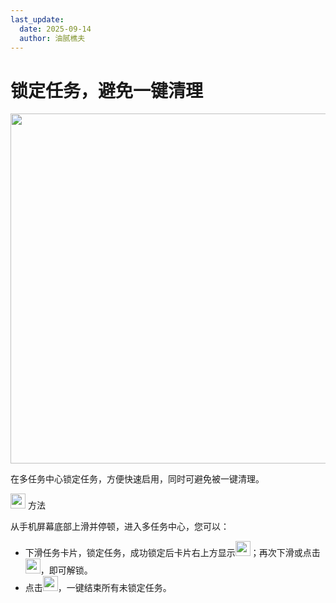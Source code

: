 ```yaml
---
last_update:
  date: 2025-09-14
  author: 油腻樵夫
---
```


# 锁定任务，避免一键清理

<img src="https://tips-p01-drcn.dbankcdn.cn/MODEL/DOC/C00B031/resource/card/202508111clkwd/zh-cn/image/figure/20005697_f001_LockingTasks.png" width="560" height=""/>



在多任务中心锁定任务，方便快速启用，同时可避免被一键清理。

<img src="https://tips-p01-drcn.dbankcdn.cn/MODEL/EMUI/C00B030/resource/card/202503041becsx/zh-cn/image/common/buttons/fig_method.png" width="24" height="24"/> 方法

从手机屏幕底部上滑并停顿，进入多任务中心，您可以：

+   下滑任务卡片，锁定任务，成功锁定后卡片右上方显示<img src="https://tips-p01-drcn.dbankcdn.cn/MODEL/EMUI/C00B030/resource/card/202509181mmlk4/zh-cn/image/common/buttons/ic_camera_public_focus_lock.png" width="24" height="24"/>；再次下滑或点击<img src="https://tips-p01-drcn.dbankcdn.cn/MODEL/EMUI/C00B030/resource/card/202509181mmlk4/zh-cn/image/common/buttons/ic_camera_public_focus_lock.png" width="24" height="24"/>，即可解锁。
+   点击<img src="https://tips-p01-drcn.dbankcdn.cn/MODEL/EMUI/C00B030/resource/card/202509181mmlk4/zh-cn/image/common/buttons/ic_MultiWindowdock_delete.png" width="24" height="24"/>，一键结束所有未锁定任务。


